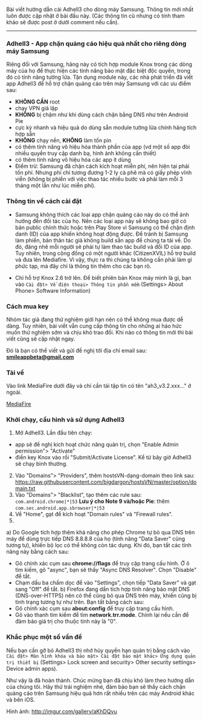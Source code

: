 Bài viết hướng dẫn cài Adhell3 cho dòng máy Samsung. Thông tin mới nhất luôn được cập nhật ở bài đầu này. (Các thông tin cũ nhưng có tính tham khảo sẽ được post ở dưới comment nếu cần).

___________________

### Adhell3 - App chặn quảng cáo hiệu quả nhất cho riêng dòng máy Samsung
Riêng đối với Samsung, hãng này có tích hợp module Knox trong các dòng máy của họ để thực hiện các tính năng bảo mật đặc biệt độc quyền, trong đó có tính năng tường lửa. Tận dụng module này, các nhà phát triển đã viết app Adhell3 để hỗ trợ chặn quảng cáo trên máy Samsung với các ưu điểm sau:
- **KHÔNG CẦN** root 
-  chạy VPN giả lập
- **KHÔNG** bị chậm như khi dùng cách chặn bằng DNS như trên Android Pie
- cực kỳ nhanh và hiệu quả do dùng sẵn module tường lửa chính hãng tích hợp sẵn
- **KHÔNG** chạy nền, **KHÔNG** làm tốn pin
- có thêm tính năng vô hiệu hóa thành phần của app (vd một số app đòi nhiều quyền truy cập danh bạ, hình ảnh không cần thiết)
- có thêm tính năng vô hiệu hóa các app ít dùng
- Điểm trừ: Samsung đã chặn cách kích hoạt miễn phí, nên hiện tại phải tốn phí. Nhưng phí chỉ tương đương 1-2 ly cà phê mà có giấy phép vĩnh viễn (không bị phiền với việc thao tác nhiều bước và phải làm mỗi 3 tháng một lần như lúc miễn phí).

### Thông tin về cách cài đặt
- Samsung không thích các loại app chặn quảng cáo này do có thể ảnh hưởng đến đối tác của họ. Nên các loại app này sẽ không bao giờ có bản public chính thức hoặc trên Play Store vì Samsung có thể chặn định danh (ID) của app khiến không hoạt động được. Để tránh bị Samsung làm phiền, bản thân tác giả không build sẵn app để chúng ta tải về. Do đó, đáng nhẽ mỗi người sẽ phải tự làm thao tác build và đổi ID của app. Tuy nhiên, trong cộng đồng có một người khác (CitizenXVIL) hỗ trợ build và đưa lên Mediafire. Vì vậy, thực ra thì chúng ta không cần phải làm gì phức tạp, mà đây chỉ là thông tin thêm cho các bạn rõ.

- Chỉ hỗ trợ Knox 2.6 trở lên. Để biết phiên bản Knox máy mình là gì, bạn vào `Cài đặt> Về điện thoại> Thông tin phần mềm` (Settings> About Phone> Software Information)

### Cách mua key
Nhóm tác giả đang thử nghiệm giới hạn nên có thể không mua được dễ dàng. Tuy nhiên, bài viết vẫn cung cấp thông tin cho những ai háo hức muốn thử nghiệm sớm và chịu khó trao đổi. Khi nào có thông tin mới thì bài viết cũng sẽ cập nhật ngay.

Đó là bạn có thể viết và gửi đề nghị tới địa chỉ email sau: **smileappbeta@gmail.com** 

### Tải về
Vào link MediaFire dưới đây và chỉ cần tải tập tin có tên "ah3_v3.2.xxx..." ở ngoài. 

[MediaFire](https://www.mediafire.com/folder/sb37c6gmhqgbn/AdHell+3)  

### Khởi chạy, cấu hình và sử dụng Adhell3
1. Mở Adhell3. Lần đầu tiên chạy:
- app sẽ đề nghị kích hoạt chức năng quản trị, chọn "Enable Admin permission"> "Activate"
- điền key Knox vào rồi "Submit/Activate License". Kể từ bây giờ Adhell3 sẽ chạy bình thường.
2. Vào "Domains"> "Providers", thêm hostsVN-dạng-domain theo link sau:
https://raw.githubusercontent.com/bigdargon/hostsVN/master/option/domain.txt
3. Vào "Domains"> "Blacklist", tạo thêm các rule sau:
`com.android.chrome|*|53`
**Lưu ý cho Note 9 và/hoặc Pie**: thêm `com.sec.android.app.sbrowser|*|53`
4. Về "Home", gạt để kích hoạt "Domain rules" và "Firewall rules".
5. 
a) Do Google tích hợp thêm khả năng cho phép Chrome tự bỏ qua DNS trên máy để dùng trực tiếp DNS 8.8.8.8 của họ (tính năng "Data Saver" cũng tương tự), khiến bộ lọc có thể không còn tác dụng. Khi đó, bạn tắt các tính năng này bằng cách sau:
- Gõ chính xác cụm sau **chrome://flags** để truy cập trang cấu hình. Ở ô tìm kiếm, gõ "async", bạn sẽ thấy "Async DNS Resolver". Chọn "Disable" để tắt.
- Chạm dấu ba chấm dọc để vào "Settings", chọn tiếp "Data Saver" và gạt sang "Off" để tắt.
b) Firefox đang dần tích hợp tính năng bảo mật DNS (DNS-over-HTTPS) nên có thể cũng bỏ qua DNS trên máy, khiến cũng bị tình trạng tương tự như trên. Bạn tắt bằng cách sau:
- Gõ chính xác cụm sau **about:config** để truy cập trang cấu hình.
- Gõ vào thanh tìm kiếm để tìm **network.trr.mode**. Chỉnh lại nếu cần để đảm bảo giá trị cho thuộc tính này là "0".

### Khắc phục một số vấn đề
Nếu bạn cần gỡ bỏ Adhell3 thì nhớ hủy quyền hạn quản trị bằng cách vào `Cài đặt> Màn hình khóa và bảo mật> Cài đặt bảo mật khác> Ứng dụng quản trị thiết bị` (Settings> Lock screen and security> Other security settings> Device admin apps).  



Như vậy là đã hoàn thành. Chúc mừng bạn đã chịu khó làm theo hướng dẫn của chúng tôi. Hãy thử trải nghiệm nhé, đảm bảo bạn sẽ thấy cách chặn quảng cáo trên Samsung hiệu quả hơn rất nhiều trên các máy Android khác và bên iOS.

Hình ảnh:
http://imgur.com/gallery/aKhDQvu
<!--stackedit_data:
eyJoaXN0b3J5IjpbLTExMjk1NDEzNDJdfQ==
-->
